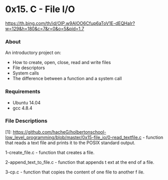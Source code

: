 # 0x15. C - File I/O
https://th.bing.com/th/id/OIP.w9AIOO6Cfup6aToV1E-dEQHaIr?w=129&h=180&c=7&r=0&o=5&pid=1.7
### About
An introductory project on:

* How to create, open, close, read and write files
* File descriptors
* System calls
* The difference between a function and a system call
### Requirements
* Ubuntu 14.04
* gcc 4.8.4
### File Descriptions
[1]: https://github.com/hacheG/holbertonschool-low_level_programming/blob/master/0x15-file_io/0-read_textfile.c - function that reads a text file and prints it to the POSIX standard output.

1-create_file.c - function that creates a file.

2-append_text_to_file.c - function that appends t ext at the end of a file.

3-cp.c - function that copies the content of one file to another f ile.
